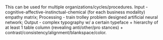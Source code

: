 This can be used for multiple organizations/cycles/procedures. Input - cognitive-affective-instinctual-chemical (for each business modality) empathy matrix; Processing - train trolley problem designed artificial neural network; Output - complex typography w/ a certain typeface + hierarchy of at least 1 table column (revealing anti/other/pro stances) + contrast/consistency/alignment/blankspace/color.
